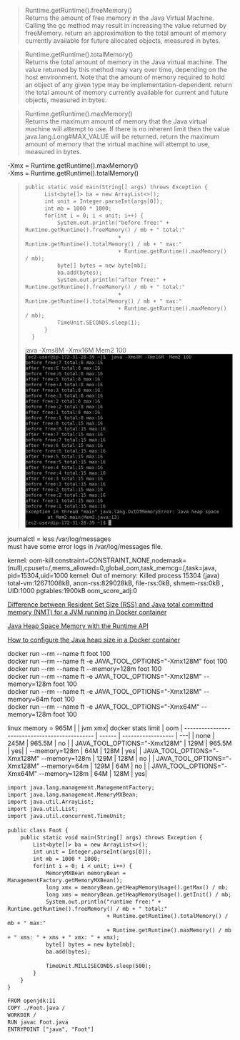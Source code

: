 > Runtime.getRuntime().freeMemory()  
Returns the amount of free memory in the Java Virtual Machine. Calling the gc method may result in increasing the value returned by freeMemory. return an approximation to the total amount of memory currently available for future allocated objects, measured in bytes.

> Runtime.getRuntime().totalMemory()  
Returns the total amount of memory in the Java virtual machine. The value returned by this method may vary over time, depending on the host environment. Note that the amount of memory required to hold an object of any given type may be implementation-dependent. return the total amount of memory currently available for current and future objects, measured in bytes.

> Runtime.getRuntime().maxMemory()  
Returns the maximum amount of memory that the Java virtual machine will attempt to use.  If there is no inherent limit then the value java.lang.Long#MAX_VALUE will be returned. return  the maximum amount of memory that the virtual machine will attempt to use, measured in bytes.

-Xmx = Runtime.getRuntime().maxMemory()  
-Xms = Runtime.getRuntime().totalMemory()



>```
>public static void main(String[] args) throws Exception {
>		List<byte[]> ba = new ArrayList<>();
>		int unit = Integer.parseInt(args[0]);
>		int mb = 1000 * 1000;
>		for(int i = 0; i < unit; i++) {
>			System.out.println("before free:" + Runtime.getRuntime().freeMemory() / mb + " total:"
>							   + Runtime.getRuntime().totalMemory() / mb + " max:"
>							   + Runtime.getRuntime().maxMemory() / mb);
>			byte[] bytes = new byte[mb];
>			ba.add(bytes);
>			System.out.println("after free:" + Runtime.getRuntime().freeMemory() / mb + " total:"
>							   + Runtime.getRuntime().totalMemory() / mb + " max:"
>							   + Runtime.getRuntime().maxMemory() / mb);
>			TimeUnit.SECONDS.sleep(1);
>		}
>	}
>```
> java -Xms8M -Xmx16M  Mem2 100
> ![](img/mem.png) 

journalctl = less /var/log/messages  
must have some error logs in /var/log/messages file.  

kernel: oom-kill:constraint=CONSTRAINT_NONE,nodemask=(null),cpuset=/,mems_allowed=0,global_oom,task_memcg=/,task=java,
pid=15304,uid=1000
kernel: Out of memory: Killed process 15304 (java) total-vm:12671008kB, anon-rss:829028kB, file-rss:0kB, shmem-rss:0kB
, UID:1000 pgtables:1900kB oom_score_adj:0

[Difference between Resident Set Size (RSS) and Java total committed memory (NMT) for a JVM running in Docker container](https://stackoverflow.com/questions/38597965/difference-between-resident-set-size-rss-and-java-total-committed-memory-nmt)

[Java Heap Space Memory with the Runtime API](https://www.baeldung.com/java-heap-memory-api)

[How to configure the Java heap size in a Docker container](https://www.soughttech.com/front/article/4974/viewArticle)

docker run --rm --name ft foot 100  
docker run --rm --name ft -e JAVA_TOOL_OPTIONS="-Xmx128M"  foot 100  
docker run --rm --name ft  --memory=128m foot 100  
docker run --rm --name ft -e JAVA_TOOL_OPTIONS="-Xmx128M" --memory=128m  foot 100  
docker run --rm --name ft -e JAVA_TOOL_OPTIONS="-Xmx128M" --memory=64m  foot 100  
docker run --rm --name ft -e JAVA_TOOL_OPTIONS="-Xmx64M" --memory=128m  foot 100  

linux memory = 965M
|                                                | jvm xmx| docker stats limit | oom
| ---------------------------------------------- | ------ | ------------------ | ---|
|     none                                       | 245M   | 965.5M             | no |
| JAVA_TOOL_OPTIONS="-Xmx128M"                   | 129M   | 965.5M             | yes|
| --memory=128m                                  |  64M   |   128M             | yes|
| JAVA_TOOL_OPTIONS="-Xmx128M" --memory=128m     | 129M   |   128M             | no |
| JAVA_TOOL_OPTIONS="-Xmx128M" --memory=64m      | 129M   |    64M             | no |
| JAVA_TOOL_OPTIONS="-Xmx64M" --memory=128m      |  64M   |   128M             | yes|

```
import java.lang.management.ManagementFactory;
import java.lang.management.MemoryMXBean;
import java.util.ArrayList;
import java.util.List;
import java.util.concurrent.TimeUnit;

public class Foot {
	public static void main(String[] args) throws Exception {
		List<byte[]> ba = new ArrayList<>();
		int unit = Integer.parseInt(args[0]);
		int mb = 1000 * 1000;
		for(int i = 0; i < unit; i++) {
			MemoryMXBean memoryBean = ManagementFactory.getMemoryMXBean();
			long xmx = memoryBean.getHeapMemoryUsage().getMax() / mb;
			long xms = memoryBean.getHeapMemoryUsage().getInit() / mb;
			System.out.println("runtime free:" + Runtime.getRuntime().freeMemory() / mb + " total:"
							   + Runtime.getRuntime().totalMemory() / mb + " max:"
							   + Runtime.getRuntime().maxMemory() / mb + " xms: " + xms + " xmx: " + xmx);
			byte[] bytes = new byte[mb];
			ba.add(bytes);

			TimeUnit.MILLISECONDS.sleep(500);
		}
	}
}
```

```
FROM openjdk:11
COPY ./Foot.java /
WORKDIR /
RUN javac Foot.java
ENTRYPOINT ["java", "Foot"]
```